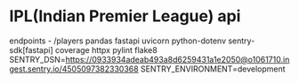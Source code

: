 # IPL(Indian Premier League) api

endpoints - 
/players
pandas
fastapi
uvicorn
python-dotenv
sentry-sdk[fastapi]
coverage
httpx
pylint
flake8
SENTRY_DSN=<https://0933934adeab493a8d6259431a1e2050@o1061710.ingest.sentry.io/4505097382330368>
SENTRY_ENVIRONMENT=development
